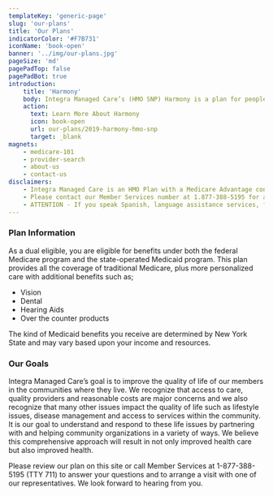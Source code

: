 ```yaml
---
templateKey: 'generic-page'
slug: 'our-plans'
title: 'Our Plans'
indicatorColor: '#F7B731'
iconName: 'book-open'
banner: '../img/our-plans.jpg'
pageSize: 'md'
pagePadTop: false
pagePadBot: true
introduction:
    title: 'Harmony'
    body: Integra Managed Care’s (HMO SNP) Harmony is a plan for people who qualify for Medicare and Medicaid, who are known as dual eligible.
    action:
      text: Learn More About Harmony
      icon: book-open
      url: our-plans/2019-harmony-hmo-snp
      target: _blank
magnets:
    - medicare-101
    - provider-search
    - about-us
    - contact-us
disclaimers:
    - Integra Managed Care is an HMO Plan with a Medicare Advantage contract and a contract with the New York State Medicaid program. Enrollment in Integra Managed Care depends on contract renewal. This information is not a complete description of benefits. Limitations, copayments, and restrictions may apply. Benefits, premiums and/or co-payments/co-insurance may change on January 1 of each year. You must continue to pay your Medicare Part B premium. Certain plans are available to anyone who has both Medicaid from New York State and Medicare. Integra Managed Care complies with applicable Federal civil rights laws and does not discriminate on the basis of race, color, national origin, age, disability, or sex.
    - Please contact our Member Services number at 1.877-388-5195 for additional information (TTY users should call 711). Hours are Sunday through Saturday 8am to 8pm. NOTE - Between April 1 and September 30 Member Services hours for Saturday and Sunday will be operated by alternate technology.
    - ATTENTION - If you speak Spanish, language assistance services, free of charge, are available to you. Call 1-877-388-5195 (TTY 711). ATENCIÓN - si habla español, tiene a su disposición servicios gratuitos de asistencia lingüística. Llame al 1- 877-388-5195 (TTY 711). Assistance services for other languages are also available free of charge at the number above. All plan materials and information are available upon request in a different language or alternate formats such as braille, large print and audio.
---
```

### Plan Information

As a dual eligible, you are eligible for benefits under both the federal Medicare program and the state-operated Medicaid program. This plan provides all the coverage of traditional Medicare, plus more personalized care with additional benefits such as;

* Vision
* Dental
* Hearing Aids
* Over the counter products

The kind of Medicaid benefits you receive are determined by New York State and may vary based upon your income and resources.

### Our Goals

Integra Managed Care’s goal is to improve the quality of life of our members in the communities where they live. We recognize that access to care, quality providers and reasonable costs are major concerns and we also recognize that many other issues impact the quality of life such as lifestyle issues, disease management and access to services within the community. It is our goal to understand and respond to these life issues by partnering with and helping community organizations in a variety of ways. We believe this comprehensive approach will result in not only improved health care but also improved health. 

Please review our plan on this site or call Member Services at 1-877-388-5195 (TTY 711) to answer your questions and to arrange a visit with one of our representatives. We look forward to hearing from you. 